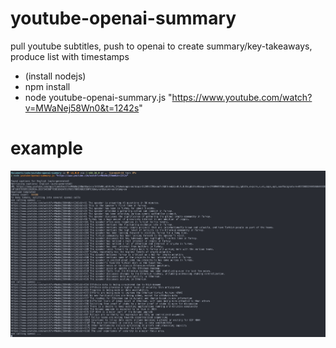 # youtube-openai-summary
pull youtube subtitles, push to openai to create summary/key-takeaways, produce list with timestamps

* (install nodejs)
* npm install
* node youtube-openai-summary.js "https://www.youtube.com/watch?v=MWaNej58Wn0&t=1242s"

# example
![image](https://raw.githubusercontent.com/phfr/youtube-openai-summary/master/example.png)
